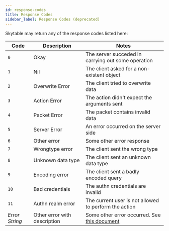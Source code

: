 ```yaml
---
id: response-codes
title: Response Codes
sidebar_label: Response Codes (deprecated)
---
```


Skytable may return any of the response codes listed here:

| Code           | Description                  | Notes                                                  |
| -------------- | ---------------------------- | ------------------------------------------------------ |
| `0`            | Okay                         | The server succeded in carrying out some operation     |
| `1`            | Nil                          | The client asked for a non-existent object             |
| `2`            | Overwrite Error              | The client tried to overwrite data                     |
| `3`            | Action Error                 | The action didn't expect the arguments sent            |
| `4`            | Packet Error                 | The packet contains invalid data                       |
| `5`            | Server Error                 | An error occurred on the server side                   |
| `6`            | Other error                  | Some other error response                              |
| `7`            | Wrongtype error              | The client sent the wrong type                         |
| `8`            | Unknown data type            | The client sent an unknown data type                   |
| `9`            | Encoding error               | The client sent a badly encoded query                  |
| `10`           | Bad credentials              | The authn credentials are invalid                      |
| `11`           | Authn realm error            | The current user is not allowed to perform the action  |
| _Error String_ | Other error with description | Some other error occurred. See [this document](errors) |
